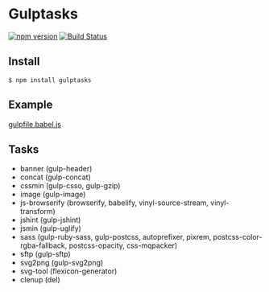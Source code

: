 # Gulptasks

[![npm version](https://img.shields.io/npm/v/gulptasks.svg?style=flat)](https://www.npmjs.com/package/gulptasks)
[![Build Status](https://img.shields.io/travis/blivesta/gulptasks/master.svg?style=flat)](https://travis-ci.org/blivesta/gulptasks)


## Install

```shell
$ npm install gulptasks
```

## Example

[gulpfile.babel.js](https://github.com/blivesta/gulptasks/blob/master/sandbox/gulpfile.babel.js)


## Tasks

- banner (gulp-header)
- concat (gulp-concat)
- cssmin (gulp-csso, gulp-gzip)
- image (gulp-image)
- js-browserify (browserify, babelify, vinyl-source-stream, vinyl-transform)
- jshint (gulp-jshint)
- jsmin (gulp-uglify)
- sass (gulp-ruby-sass, gulp-postcss, autoprefixer, pixrem, postcss-color-rgba-fallback, postcss-opacity, css-mqpacker)
- sftp (gulp-sftp)
- svg2png (gulp-svg2png)
- svg-tool (flexicon-generator)
- clenup (del)
